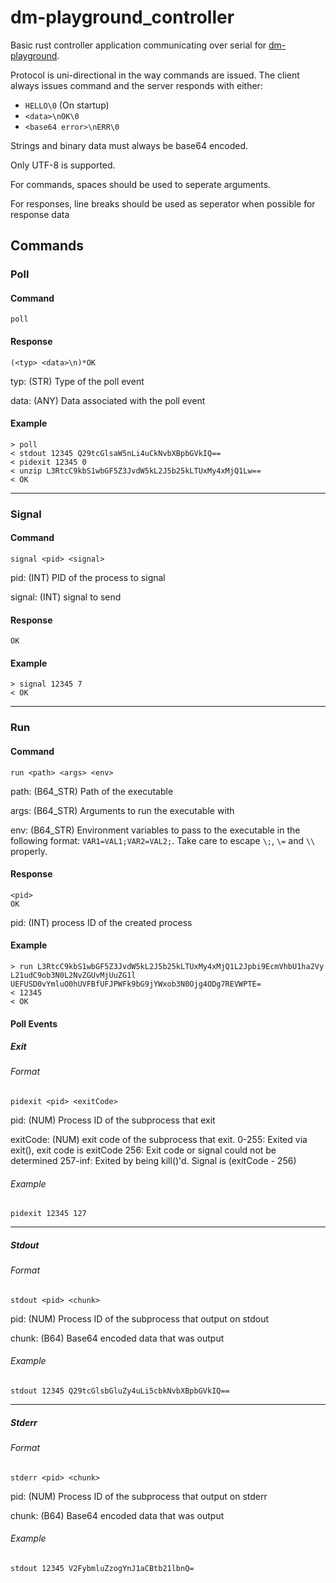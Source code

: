 # dm-playground_controller

Basic rust controller application communicating over serial for [dm-playground](https://github.com/spacestation13/dm-playground).

Protocol is uni-directional in the way commands are issued. The client always issues command and the server responds
with either:

- `HELLO\0` (On startup)
- `<data>\nOK\0`
- `<base64 error>\nERR\0`

Strings and binary data must always be base64 encoded.

Only UTF-8 is supported.

For commands, spaces should be used to seperate arguments.

For responses, line breaks should be used as seperator when possible for response data

## Commands

### Poll

#### Command

`poll`

#### Response

```
(<typ> <data>\n)*OK
```

typ: (STR) Type of the poll event

data: (ANY) Data associated with the poll event

#### Example

```
> poll
< stdout 12345 Q29tcGlsaW5nLi4uCkNvbXBpbGVkIQ==
< pidexit 12345 0
< unzip L3RtcC9kbS1wbGF5Z3JvdW5kL2J5b25kLTUxMy4xMjQ1Lw==
< OK
```

---

### Signal

#### Command

`signal <pid> <signal>`

pid: (INT) PID of the process to signal

signal: (INT) signal to send

#### Response

`OK`

#### Example

```
> signal 12345 7
< OK
```

---

### Run

#### Command

`run <path> <args> <env>`

path: (B64_STR) Path of the executable

args: (B64_STR) Arguments to run the executable with

env: (B64_STR) Environment variables to pass to the executable in the following format: `VAR1=VAL1;VAR2=VAL2;`. Take care to escape `\;`, `\=` and `\\` properly.

#### Response

```
<pid>
OK
```

pid: (INT) process ID of the created process

#### Example

```
> run L3RtcC9kbS1wbGF5Z3JvdW5kL2J5b25kLTUxMy4xMjQ1L2Jpbi9EcmVhbU1ha2Vy L21udC9ob3N0L2NvZGUvMjUuZG1l UEFUSD0vYmluO0hUVFBfUFJPWFk9bG9jYWxob3N0Ojg4ODg7REVWPTE=
< 12345
< OK
```

#### Poll Events

##### Exit

###### Format

`pidexit <pid> <exitCode>`

pid: (NUM) Process ID of the subprocess that exit

exitCode: (NUM) exit code of the subprocess that exit.
0-255: Exited via exit(), exit code is exitCode
256: Exit code or signal could not be determined
257-inf: Exited by being kill()'d. Signal is (exitCode - 256)

###### Example

`pidexit 12345 127`

---

##### Stdout

###### Format

`stdout <pid> <chunk>`

pid: (NUM) Process ID of the subprocess that output on stdout

chunk: (B64) Base64 encoded data that was output

###### Example

`stdout 12345 Q29tcGlsbGluZy4uLi5cbkNvbXBpbGVkIQ==`

---

##### Stderr

###### Format

`stderr <pid> <chunk>`

pid: (NUM) Process ID of the subprocess that output on stderr

chunk: (B64) Base64 encoded data that was output

###### Example

`stdout 12345 V2FybmluZzogYnJ1aCBtb21lbnQ=`
